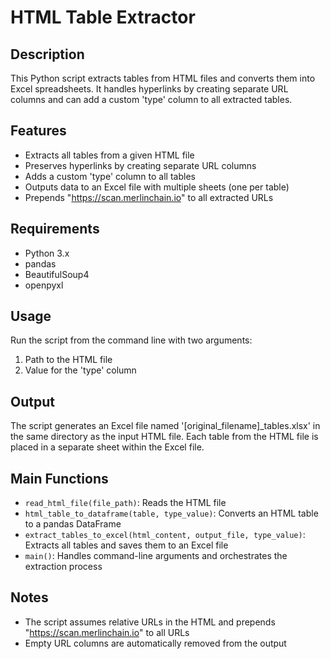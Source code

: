 # HTML Table Extractor

## Description
This Python script extracts tables from HTML files and converts them into Excel spreadsheets. It handles hyperlinks by creating separate URL columns and can add a custom 'type' column to all extracted tables.

## Features
- Extracts all tables from a given HTML file
- Preserves hyperlinks by creating separate URL columns
- Adds a custom 'type' column to all tables
- Outputs data to an Excel file with multiple sheets (one per table)
- Prepends "https://scan.merlinchain.io" to all extracted URLs

## Requirements
- Python 3.x
- pandas
- BeautifulSoup4
- openpyxl

## Usage
Run the script from the command line with two arguments:
1. Path to the HTML file
2. Value for the 'type' column


## Output
The script generates an Excel file named '[original_filename]_tables.xlsx' in the same directory as the input HTML file. Each table from the HTML file is placed in a separate sheet within the Excel file.

## Main Functions
- `read_html_file(file_path)`: Reads the HTML file
- `html_table_to_dataframe(table, type_value)`: Converts an HTML table to a pandas DataFrame
- `extract_tables_to_excel(html_content, output_file, type_value)`: Extracts all tables and saves them to an Excel file
- `main()`: Handles command-line arguments and orchestrates the extraction process

## Notes
- The script assumes relative URLs in the HTML and prepends "https://scan.merlinchain.io" to all URLs
- Empty URL columns are automatically removed from the output